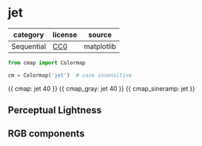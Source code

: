 # jet

| category | license | source |
| --- | --- | --- |
| Sequential | [CC0](https://creativecommons.org/publicdomain/zero/1.0/) | matplotlib |

```python
from cmap import Colormap

cm = Colormap('jet')  # case insensitive
```

{{ cmap: jet 40 }}
{{ cmap_gray: jet 40 }}
{{ cmap_sineramp: jet }}

## Perceptual Lightness

<canvas class="linearity-chart" data-cmap-name="jet" width="800" height="350"></canvas>

## RGB components

<canvas class="rgb-chart" data-cmap-name="jet" width="800" height="350"></canvas>
